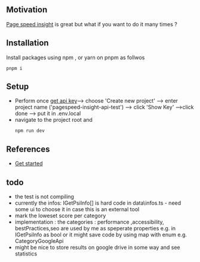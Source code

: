 <h2>Motivation</h2>
<a href='https://pagespeed.web.dev/'>Page speed insight</a> is great but what if you want to do it many times ?

<h2>Installation</h2>

Install packages using npm , or yarn on pnpm as follwos
```
pnpm i 
```


<h2>Setup</h2>
<ul>
<li>Perform once <a href='https://developers.google.com/speed/docs/insights/v5/get-started#key'>get api key</a>--> choose 'Create new project' --> enter project name ('pagespeed-insight-api-test') --> click 'Show Key' -->click done --> put it in .env.local </li>
<li>navigate to the project root and

```
npm run dev
```

</li>
</ul>

<h2>References</h2>
<ul>
<li><a href='https://developers.google.com/speed/docs/insights/v5/get-started'>Get started</a></li>
</ul>
 
<h2>todo </h2>
<ul>
<li>the test is not compiling</li>
<li>currently the infos: IGetPsiInfo[] is hard code in data\infos.ts - need some ui to choose it in case this is an external tool</li>
<li>mark the loweset score per category</li>
<li>implementation : the categories : performance ,accessibility, bestPractices,seo are used by me as speperate properties e.g. in IGetPsiInfo as bool or it might save  code by using map with enum e.g. CategoryGoogleApi </li>
<li>might be nice to store results on google drive in some way and see statistics</li>
</ul>
